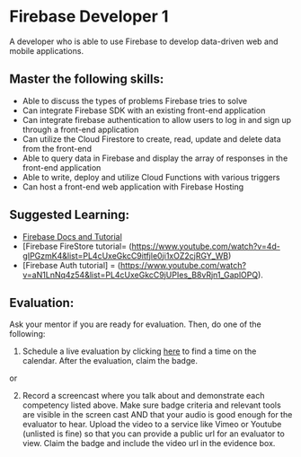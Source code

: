 # Firebase Developer 1

A developer who is able to use Firebase to develop data-driven web and mobile applications.

## Master the following skills:

* Able to discuss the types of problems Firebase tries to solve
* Can integrate Firebase SDK with an existing front-end application
* Can integrate firebase authentication to allow users to log in and sign up through a front-end application
* Can utilize the Cloud Firestore to create, read, update and delete data from the front-end
* Able to query data in Firebase and display the array of responses in the front-end application
* Able to write, deploy and utilize Cloud Functions with various triggers
* Can host a front-end web application with Firebase Hosting

## Suggested Learning:

* [Firebase Docs and Tutorial](https://firebase.google.com/docs/web/setup)
* [Firebase FireStore tutorial= (https://www.youtube.com/watch?v=4d-gIPGzmK4&list=PL4cUxeGkcC9itfjle0ji1xOZ2cjRGY_WB)
* [Firebase Auth tutorial] = (https://www.youtube.com/watch?v=aN1LnNq4z54&list=PL4cUxeGkcC9jUPIes_B8vRjn1_GaplOPQ).


## Evaluation:

Ask your mentor if you are ready for evaluation. Then, do one of the following:

1. Schedule a live evaluation by clicking [here](http://evals.codex.academy) to find a time on the calendar. After the evaluation, claim the badge.

or

2. Record a screencast where you talk about and demonstrate each competency listed above. Make sure badge criteria and relevant tools are visible in the screen cast AND that your audio is good enough for the evaluator to hear. Upload the video to a service like Vimeo or Youtube (unlisted is fine) so that you can provide a public url for an evaluator to view. Claim the badge and include the video url in the evidence box.
